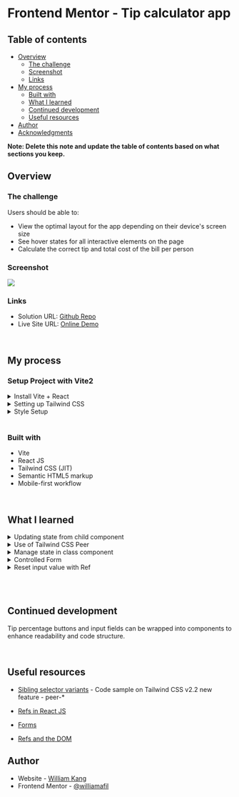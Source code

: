 # Frontend Mentor - Tip calculator app

## Table of contents

- [Overview](#overview)
  - [The challenge](#the-challenge)
  - [Screenshot](#screenshot)
  - [Links](#links)
- [My process](#my-process)
  - [Built with](#built-with)
  - [What I learned](#what-i-learned)
  - [Continued development](#continued-development)
  - [Useful resources](#useful-resources)
- [Author](#author)
- [Acknowledgments](#acknowledgments)

**Note: Delete this note and update the table of contents based on what sections you keep.**

## Overview

### The challenge

Users should be able to:

- View the optimal layout for the app depending on their device's screen size
- See hover states for all interactive elements on the page
- Calculate the correct tip and total cost of the bill per person

### Screenshot

![](https://i.imgur.com/fEtpQIr.png)

### Links

- Solution URL: [Github Repo](https://github.com/williamafil/fm-tip-calculator)
- Live Site URL: [Online Demo](https://williamafil.github.io/fm-tip-calculator/)

<br/>

## My process

### Setup Project with Vite2

<details>
  <summary>Install Vite + React</summary>

```
$ npm init vite@latest fm-tip-calculator --template react
```

</details>

<details>
  <summary>Setting up Tailwind CSS</summary>

Follow this tutorial on Tailwind CSS official site: [Install Tailwind CSS with Vue 3 and Vite](https://tailwindcss.com/docs/guides/vue-3-vite#setting-up-tailwind-css)

#### Install Tailwind CSS via npm

```
$ npm install -D tailwindcss@latest postcss@latest autoprefixer@latest
```

#### Create Config Files

```
  $ npx tailwindcss init -p
```

#### Configure Purge ( tree-shake unused styles in production)

```javascript
// tailwind.config.js
purge: ['./index.html', './src/**/*.{vue,js,ts,jsx,tsx}'],
```

#### Enable JIT mode

[Reference](https://tailwindcss.com/docs/just-in-time-mode#enabling-jit-mode)

```javascript
module.exports = {
  mode: "jit", // add this line
  purge: [
    // ...
  ],
  theme: {
    // ...
  },
  // ...
};
```

#### Include Tailwind in your CSS

```css
/* ./src/index.css */
@tailwind base;
@tailwind components;
@tailwind utilities;
```

</details>

<details>
  <summary>Style Setup</summary>

```js
module.exports = {
  mode: "jit",
  purge: ["./index.html", "./src/**/*.{vue,js,ts,jsx,tsx}"],
  darkMode: false, // or 'media' or 'class'
  theme: {
    extend: {
      colors: {
        cyan: {
          DEFAULT: "hsl(172, 67%, 45%)",
          600: "hsl(183, 100%, 15%)",
          500: "hsl(186, 14%, 43%)",
          400: "hsl(184, 14%, 56%)",
          350: "#9FE8DF",
          300: "hsl(185, 41%, 84%)",
          200: "hsl(189, 41%, 97%)", // #F3F9FA
          50: "hsl(0, 0%, 100%)",
        },
      },
      fontFamily: {
        "space-mono": ["Space Mono", "serif"],
      },
      outline: {
        cyan: ["1px solid hsl(172, 67%, 45%)", "1px"],
      },
      ringColor: {
        red: colors.red,
        cyan: colors.cyan,
      },
      ringWidth: {
        DEFAULT: "2px",
        6: "6px",
        10: "10px",
      },
    },
  },
  variants: {
    extend: {},
  },
  plugins: [],
};
```

</details>

<br/>

### Built with

- Vite
- React JS
- Tailwind CSS (JIT)
- Semantic HTML5 markup
- Mobile-first workflow

<br/>

## What I learned

<details>
<summary>Updating state from child component</summary>

```js
// helper function
resetState = () => {
  return this.setState({ bill: "", tipPercent: "", people: "" });
};

// pass helper function to child component as props
<ResultPanel
  tip={this.getTipAmount()}
  total={this.getTotalAmount()}
  resetState={this.resetState}
/>;
```

```js
// Component
<button
  type="button"
  className="uppercase text-center bg-cyan w-full py-3 rounded text-cyan-600 font-bold text-xl"
  onClick={props.resetState}
>
  Reset
</button>
```

</details>

<details>
  <summary>Use of Tailwind CSS Peer</summary>

```html
<label>
  <input
    className="hidden peer"
    type="radio"
    value="5"
    name="tip-percent"
    id="five-percent"
  />
  <span
    htmlFor="five-percent"
    className=" tip-btn peer-checked:bg-cyan peer-checked:text-cyan-600"
  >
    5%
  </span>
</label>
```

Translate into classic CSS shown as below:

```css
.peer:checked ~ .peer-checked\:bg-cyan {
  background-color: hsl(172, 67%, 45%);
}
```

</details>

<details>
  <summary>Manage state in class component</summary>
</details>

<details>
  <summary>Controlled Form</summary>
</details>

<details>
  <summary>Reset input value with Ref </summary>
</details>

<br/><br/>

## Continued development

Tip percentage buttons and input fields can be wrapped into components to enhance readability and code structure.

<br/>

## Useful resources

- [Sibling selector variants](https://blog.tailwindcss.com/tailwindcss-2-2) - Code sample on Tailwind CSS v2.2 new feature - peer-\*

- [Refs in React JS](https://reactjs.org/docs/refs-and-the-dom.html)

- [Forms](https://reactjs.org/docs/forms.html)

- [Refs and the DOM](https://reactjs.org/docs/refs-and-the-dom.html#gatsby-focus-wrapper)

## Author

- Website - [William Kang](https://williamafil.github.io/fm-tip-calculator/)
- Frontend Mentor - [@williamafil](https://www.frontendmentor.io/profile/williamafil)

<br/>

